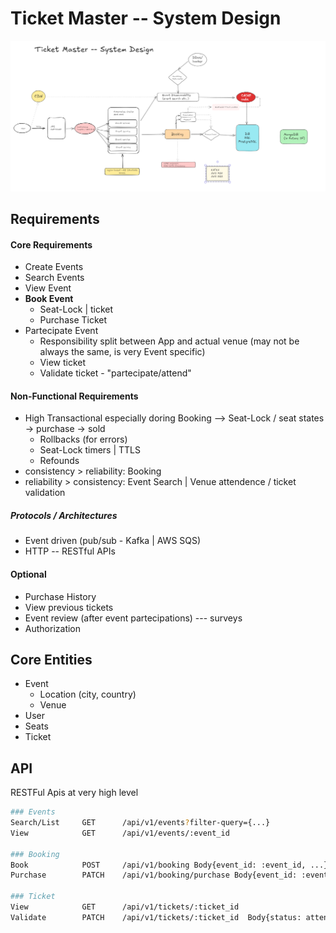 Ticket Master -- System Design
=============================


![design-ticket-master](design-ticket-master.png)

Requirements
------------

#### Core Requirements


* Create Events
* Search Events
* View Event 
* **Book Event** 
    * Seat-Lock | ticket
    * Purchase Ticket
* Partecipate Event
    * Responsibility split between App and actual venue (may not be always the same, is very Event specific)
    * View ticket
    * Validate ticket - "partecipate/attend" 


#### Non-Functional Requirements

* High Transactional especially doring Booking --> Seat-Lock / seat states -> purchase -> sold 
    * Rollbacks (for errors)
    * Seat-Lock timers | TTLS
    * Refounds 
* consistency > reliability: Booking 
* reliability > consistency: Event Search | Venue attendence / ticket validation  

##### Protocols / Architectures

* Event driven (pub/sub - Kafka | AWS SQS)
* HTTP -- RESTful APIs

#### Optional 

* Purchase History
* View previous tickets 
* Event review (after event partecipations) --- surveys
* Authorization

Core Entities
------------

* Event
    * Location (city, country)
    * Venue 
* User
* Seats
* Ticket 

API
---

RESTFul Apis at very high level

```bash
### Events
Search/List     GET      /api/v1/events?filter-query={...}                          -> []Events
View            GET      /api/v1/events/:event_id                                   -> Event

### Booking
Book            POST     /api/v1/booking Body{event_id: :event_id, ...}             -> Order 
Purchase        PATCH    /api/v1/booking/purchase Body{event_id: :event_id, ...}    -> Ticket

### Ticket
View            GET      /api/v1/tickets/:ticket_id                                 -> Ticket
Validate        PATCH    /api/v1/tickets/:ticket_id  Body{status: attended, ...}    -> 200
```

